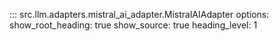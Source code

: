 ::: src.llm.adapters.mistral_ai_adapter.MistralAIAdapter
    options:
        show_root_heading: true
        show_source: true
        heading_level: 1